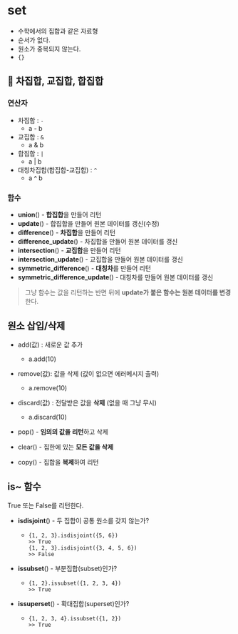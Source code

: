 # set

- 수학에서의 집합과 같은 자료형
- 순서가 없다.
- 원소가 중복되지 않는다.
- `{}`



## :icecream: 차집합, 교집합, 합집합

### 연산자

- 차집합 : `-`
  - a - b
- 교집합 : `&`
  - a & b
- 합집합 : `|`
  - a | b
- 대칭차집합(합집합-교집합) : `^`
  - a ^ b



### 함수

- **union**() - **합집합**을 만들어 리턴
- **update**() - 합집합을 만들어 원본 데이터를 갱신(수정)
- **difference**() - **차집합**을 만들어 리턴
- **difference_update**() - 차집합을 만들어 원본 데이터를 갱신
- **intersection**() - **교집합**을 만들어 리턴 
- **intersection_update**() - 교집합을 만들어 원본 데이터를 갱신
- **symmetric_difference**() - **대칭차**를 만들어 리턴
- **symmetric_difference_update**() - 대칭차를 만들어 원본 데이터를 갱신

> 그냥 함수는 값을 리턴하는 반면 뒤에 **update가 붙은 함수는 원본 데이터를 변경**한다.



## 원소 삽입/삭제

- add(값) : 새로운 값 추가
  - a.add(10)
- remove(값): 값을 삭제 (값이 없으면 에러메시지 출력)
  - a.remove(10)

- discard(값) : 전달받은 값을 **삭제** (없을 때 그냥 무시)
  - a.discard(10)

- pop() - **임의의 값을 리턴**하고 삭제
- clear() - 집한에 있는 **모든 값을 삭제**
- copy() - 집합을 **복제**하여 리턴



## is~ 함수

True 또는 False를 리턴한다.

- **isdisjoint**() - 두 집합이 공통 원소를 갖지 않는가?

  - ```
    {1, 2, 3}.isdisjoint({5, 6})
    >> True
    {1, 2, 3}.isdisjoint({3, 4, 5, 6})
    >> False
    ```

- **issubset**() - 부분집합(subset)인가?

  - ```
    {1, 2}.issubset({1, 2, 3, 4})
    >> True
    ```

- **issuperset**() - 확대집합(superset)인가?

  - ```
    {1, 2, 3, 4}.issubset({1, 2})
    >> True
    ```


